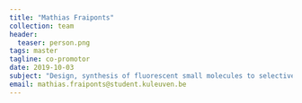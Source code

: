 ```yaml
---
title: "Mathias Fraiponts"
collection: team
header:
  teaser: person.png
tags: master
tagline: co-promotor
date: 2019-10-03
subject: "Design, synthesis of fluorescent small molecules to selectively visualize cellular organelles by confocal microscopy"
email: mathias.fraiponts@student.kuleuven.be
---
```

